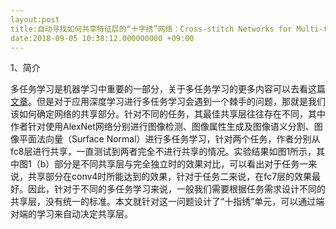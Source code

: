 ```yaml
---
layout:post
title:自动寻找如何共享特征层的“十字绣”网络：Cross-stitch Networks for Multi-task Learning
date:2018-09-05 10:38:12.000000000 +09:00
---
```


1、简介

多任务学习是机器学习中重要的一部分，关于多任务学习的更多内容可以去看这篇[文章](https://zhuanlan.zhihu.com/p/27421983)。但是对于应用深度学习进行多任务学习会遇到一个棘手的问题，那就是我们该如何确定网络的共享部分。针对不同的任务，其最佳共享层往往存在不同，其中作者针对使用AlexNet网络分别进行图像检测、图像属性生成及图像语义分割、图像平面法向量（Surface Normal）进行多任务学习，针对两个任务，作者分别从fc8层进行共享，一直测试到两者完全不进行共享的情况。实验结果如图1所示，其中图1（b）部分是不同共享层与完全独立时的效果对比，可以看出对于任务一来说，共享部分在conv4时所能达到的效果，针对于任务二来说，在fc7层的效果最好。因此，针对于不同的多任务学习来说，一般我们需要根据任务需求设计不同的共享层，没有统一的标准。本文就针对这一问题设计了“十指绣”单元，可以通过端对端的学习来自动决定共享层。

